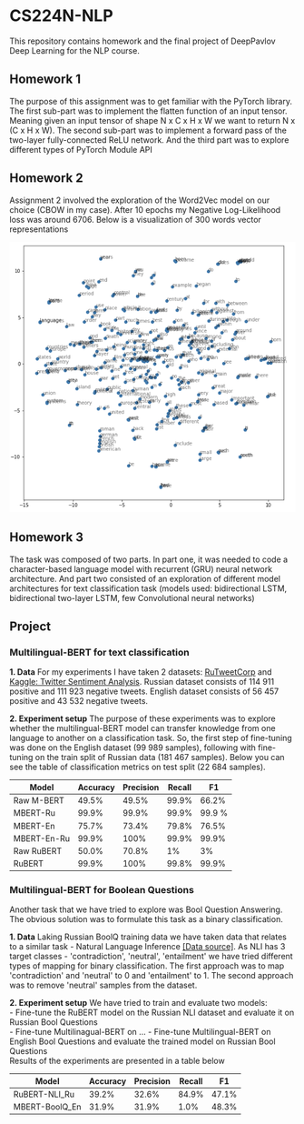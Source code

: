 # CS224N-NLP

This repository contains homework and the final project of DeepPavlov Deep Learning for the NLP course.

## Homework 1
The purpose of this assignment was to get familiar with the PyTorch library. The first sub-part was to implement the flatten function of an input tensor. Meaning given an input tensor of shape N x C x H x W we want to return N x (C x H x W). The second sub-part was to implement a forward pass of the two-layer fully-connected ReLU network. And the third part was to explore different types of PyTorch Module API


## Homework 2
Assignment 2 involved the exploration of the Word2Vec model on our choice (CBOW in my case). After 10 epochs my Negative Log-Likelihood loss was around 6706. Below is a visualization of 300 words vector representations

<p align="center">
  <img src="./assets/word2vec.png" />
</p>

## Homework 3
The task was composed of two parts. In part one, it was needed to code a character-based language model with recurrent (GRU) neural network architecture. And part two consisted of an exploration of different model architectures for text classification task (models used: bidirectional LSTM, bidirectional two-layer LSTM, few Convolutional neural networks)


## Project

### Multilingual-BERT for text classification
__1. Data__ 
For my experiments I have taken 2 datasets: [RuTweetCorp](https://study.mokoron.com/) and [Kaggle: Twitter Sentiment Analysis](https://www.kaggle.com/c/twitter-sentiment-analysis2/data). Russian dataset consists of 114 911 positive and 111 923 negative tweets. English dataset consists of 56 457 positive and 43 532 negative tweets.

__2. Experiment setup__
The purpose of these experiments was to explore whether the multilingual-BERT model can transfer knowledge from one language to another on a classification task. So, the first step of fine-tuning was done on the English dataset (99 989 samples), following with fine-tuning on the train split of Russian data (181 467 samples). Below you can see the table of classification metrics on test split (22 684 samples).

Model | Accuracy | Precision | Recall | F1
------|----------|-----------|--------|-------
Raw M-BERT | 49.5% | 49.5% | 99.9% | 66.2%
MBERT-Ru | 99.9% | 99.9% | 99.9%| 99.9 % 
MBERT-En | 75.7% | 73.4% | 79.8% | 76.5%
MBERT-En-Ru | 99.9% | 100% | 99.9% | 99.9%
Raw RuBERT | 50.0% | 70.8% | 1% | 3% 
RuBERT | 99.9% | 100% | 99.8% | 99.9%
	
	
### Multilingual-BERT for Boolean Questions
Another task that we have tried to explore was Bool Question Answering. The obvious solution was to formulate this task as a binary classification. 

__1. Data__
Laking Russian BoolQ training data we have taken data that relates to a similar task - Natural Language Inference [[Data source]](https://github.com/facebookresearch/XNLI). As NLI has 3 target classes - 'contradiction', 'neutral', 'entailment' we have tried different types of mapping for binary classification. The first approach was to map 'contradiction' and 'neutral' to 0 and 'entailment' to 1. The second approach was to remove 'neutral' samples from the dataset. 

__2. Experiment setup__
We have tried to train and evaluate two models: <br>
	- Fine-tune the RuBERT model on the Russian NLI dataset and evaluate it on Russian Bool Questions <br>
	- Fine-tune Multilinagual-BERT on ... 
	- Fine-tune Multilingual-BERT on English Bool Questions and evaluate the trained model on Russian Bool Questions <br>
Results of the experiments are presented in a table below

 Model | Accuracy | Precision | Recall | F1
 ------|----------|-----------|--------|---------- 
 RuBERT-NLI_Ru | 39.2% | 32.6% | 84.9% | 47.1%
 MBERT-BoolQ_En | 31.9% | 31.9% | 1.0% | 48.3%  
